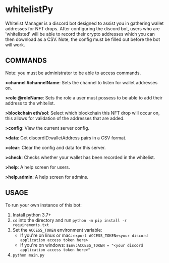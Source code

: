 # whitelistPy

Whitelist Manager is a discord bot designed to assist you in gathering wallet addresses for NFT drops.
After configuring the discord bot, users who are 'whitelisted' will be able to record their crypto addresses which you can then download as a CSV.
Note, the config must be filled out before the bot will work.

## COMMANDS
Note: you must be administrator to be able to access commands.

**>channel #channelName**: Sets the channel to listen for wallet addresses on.

**>role @roleName**: Sets the role a user must possess to be able to add their address to the whitelist.

**>blockchain eth/sol**: Select which blockchain this NFT drop will occur on, this allows for validation of the addresses that are added.

**>config**: View the current server config.

**>data**: Get discordID:walletAddress pairs in a CSV format.

**>clear**: Clear the config and data for this server.

**>check**: Checks whether your wallet has been recorded in the whitelist.

**>help**: A help screen for users.

**>help.admin**: A help screen for admins.

## USAGE

To run your own instance of this bot:
1. Install python 3.7+
2. `cd` into the directory and run `python -m pip install -r requirements.txt`
3. Set the `ACCESS_TOKEN` environment variable:
    - If you're on linux or mac: `export ACCESS_TOKEN=<your discord application access token here>`
    - If you're on windows: `$Env:ACCESS_TOKEN = "<your discord application access token here>"`
4. `python main.py`
